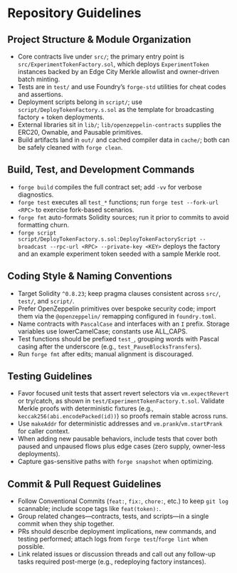 # Repository Guidelines

## Project Structure & Module Organization
- Core contracts live under `src/`; the primary entry point is `src/ExperimentTokenFactory.sol`, which deploys `ExperimentToken` instances backed by an Edge City Merkle allowlist and owner-driven batch minting.
- Tests are in `test/` and use Foundry’s `forge-std` utilities for cheat codes and assertions.
- Deployment scripts belong in `script/`; use `script/DeployTokenFactory.s.sol` as the template for broadcasting factory + token deployments.
- External libraries sit in `lib/`; `lib/openzeppelin-contracts` supplies the ERC20, Ownable, and Pausable primitives.
- Build artifacts land in `out/` and cached compiler data in `cache/`; both can be safely cleaned with `forge clean`.

## Build, Test, and Development Commands
- `forge build` compiles the full contract set; add `-vv` for verbose diagnostics.
- `forge test` executes all `test_*` functions; run `forge test --fork-url <RPC>` to exercise fork-based scenarios.
- `forge fmt` auto-formats Solidity sources; run it prior to commits to avoid formatting churn.
- `forge script script/DeployTokenFactory.s.sol:DeployTokenFactoryScript --broadcast --rpc-url <RPC> --private-key <KEY>` deploys the factory and an example experiment token seeded with a sample Merkle root.

## Coding Style & Naming Conventions
- Target Solidity `^0.8.23`; keep pragma clauses consistent across `src/`, `test/`, and `script/`.
- Prefer OpenZeppelin primitives over bespoke security code; import them via the `@openzeppelin/` remapping configured in `foundry.toml`.
- Name contracts with `PascalCase` and interfaces with an `I` prefix. Storage variables use lowerCamelCase; constants use ALL_CAPS.
- Test functions should be prefixed `test_`, grouping words with Pascal casing after the underscore (e.g., `test_PauseBlocksTransfers`).
- Run `forge fmt` after edits; manual alignment is discouraged.

## Testing Guidelines
- Favor focused unit tests that assert revert selectors via `vm.expectRevert` or try/catch, as shown in `test/ExperimentTokenFactory.t.sol`. Validate Merkle proofs with deterministic fixtures (e.g., `keccak256(abi.encodePacked(id))`) so proofs remain stable across runs.
- Use `makeAddr` for deterministic addresses and `vm.prank`/`vm.startPrank` for caller context.
- When adding new pausable behaviors, include tests that cover both paused and unpaused flows plus edge cases (zero supply, owner-less deployments).
- Capture gas-sensitive paths with `forge snapshot` when optimizing.

## Commit & Pull Request Guidelines
- Follow Conventional Commits (`feat:`, `fix:`, `chore:`, etc.) to keep `git log` scannable; include scope tags like `feat(token):`.
- Group related changes—contracts, tests, and scripts—in a single commit when they ship together.
- PRs should describe deployment implications, new commands, and testing performed; attach logs from `forge test`/`forge lint` when possible.
- Link related issues or discussion threads and call out any follow-up tasks required post-merge (e.g., redeploying factory instances).
